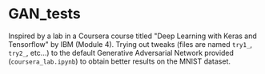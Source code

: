 # GAN_tests
Inspired by a lab in a Coursera course titled "Deep Learning with Keras and Tensorflow" by IBM (Module 4). Trying out tweaks (files are named `try1_`, `try2_`, etc...) to the default Generative Adversarial Network provided (`coursera_lab.ipynb`) to obtain better results on the MNIST dataset. 
